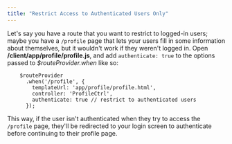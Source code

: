 ```yaml
---
title: "Restrict Access to Authenticated Users Only"
---
```


Let's say you have a route that you want to restrict to logged-in users; maybe you have a `/profile` page that lets your users fill in some information about themselves, but it wouldn't work if they weren't logged in. Open **/client/app/profile/profile.js**, and add `authenticate: true` to the options passed to _$routeProvider.when_ like so:

        $routeProvider
          .when('/profile', {
            templateUrl: 'app/profile/profile.html',
            controller: 'ProfileCtrl',
            authenticate: true // restrict to authenticated users
          });

This way, if the user isn't authenticated when they try to access the `/profile` page, they'll be redirected to your login screen to authenticate before continuing to their profile page.
